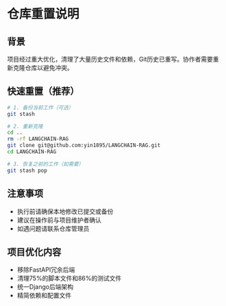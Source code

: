 # 仓库重置说明

## 背景
项目经过重大优化，清理了大量历史文件和依赖，Git历史已重写。协作者需要重新克隆仓库以避免冲突。

## 快速重置（推荐）

```bash
# 1. 备份当前工作（可选）
git stash

# 2. 重新克隆
cd ..
rm -rf LANGCHAIN-RAG
git clone git@github.com:yin1895/LANGCHAIN-RAG.git
cd LANGCHAIN-RAG

# 3. 恢复之前的工作（如需要）
git stash pop
```

## 注意事项
- 执行前请确保本地修改已提交或备份
- 建议在操作前与项目维护者确认
- 如遇问题请联系仓库管理员

## 项目优化内容
- 移除FastAPI冗余后端
- 清理75%的脚本文件和86%的测试文件  
- 统一Django后端架构
- 精简依赖和配置文件